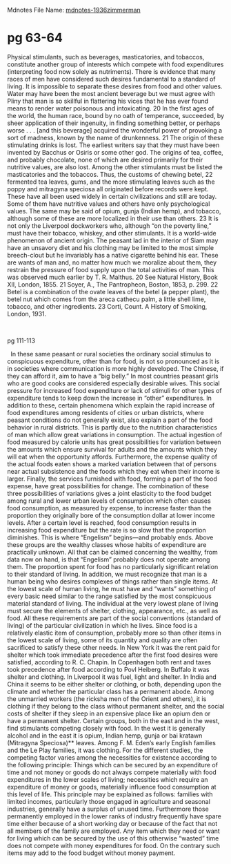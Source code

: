  Mdnotes File Name: [mdnotes-1936zimmerman](mdnotes-1936zimmerman)

# pg 63-64


Physical stimulants, such as beverages, masticatories, and tobaccos, constitute another group of interests which compete with food expenditures (interpreting food now solely as nutriments). There is evidence that many races of men have considered such desires fundamental to a standard of living. It is impossible to separate these desires from food and other values. Water may have been the most ancient beverage but we must agree with Pliny that man is so skillful in flattering his vices that he has ever found means to render water poisonous and intoxicating. 20
In the first ages of the world, the human race, bound by no oath of temperance, succeeded, by sheer application of their ingenuity, in finding something better, or perhaps worse . . . [and this beverage] acquired the wonderful power of provoking a sort of madness, known by the name of drunkenness. 21
The origin of these stimulating drinks is lost. The earliest writers say that they must have been invented by Bacchus or Osiris or some other god. The origins of tea, coffee, and probably chocolate, none of which are desired primarily for their nutritive values, are also lost.
Among the other stimulants must be listed the masticatories and the tobaccos. Thus, the customs of chewing betel, 22 fermented tea leaves, gums, and the more stimulating leaves such as the poppy and mitragyna speciosa all originated before records were kept. These have all been used widely in certain civilizations and still are today. Some of them have nutritive values and others have only psychological values. The same may be said of opium, gunja (Indian hemp), and tobacco, although some of these are more localized in their use than others. 23 It is not only the Liverpool dockworkers who, although “on the poverty line,” must have their tobacco, whiskey, and other stimulants. It is a world-wide phenomenon of ancient origin. The peasant lad in the interior of Siam may have an unsavory diet and his clothing may be limited to the most simple breech-clout but he invariably has a native cigarette behind his ear. These are wants of man and, no matter how much we moralize about them, they restrain the pressure of food supply upon the total activities of man. This was observed much earlier by T. R. Malthus.
20 See Natural History, Book XII, London, 1855.
21 Soyer, A., The Pantropheon, Boston, 1853, p. 299.
22 Betel is a combination of the ovate leaves of the betel (a pepper plant), the betel nut which comes from the areca cathecu palm, a little shell lime, tobacco, and other ingredients.
23 Corti, Count. A History of Smoking, London, 1931.


 

pg 111-113


 
In these same peasant or rural societies the ordinary social stimulus to conspicuous expenditure, other than for food, is not so pronounced as it is in societies where communication is more highly developed. The Chinese, if they can afford it, aim to have a “big belly.” In most countries peasant girls who are good cooks are considered especially desirable wives. This social pressure for increased food expenditure or lack of stimuli for other types of expenditure tends to keep down the increase in “other” expenditures.
In addition to these, certain phenomena which explain the rapid increase of food expenditures among residents of cities or urban districts, where peasant conditions do not generally exist, also explain a part of the food behavior in rural districts. This is partly due to the nutrition characteristics of man which allow great variations in consumption. The actual ingestion of food measured by calorie units has great possibilities for variation between the amounts which ensure survival for adults and the amounts which they will eat when the opportunity affords. Furthermore, the expense quality of the actual foods eaten shows a marked variation between that of persons near actual subsistence and the foods which they eat when their income is larger. Finally, the services furnished with food, forming a part of the food expense, have great possibilities for change. The combination of these three possibilities of variations gives a joint elasticity to the food budget among rural and lower urban levels of consumption which often causes food consumption, as measured by expense, to increase faster than the proportion they originally bore of the consumption dollar at lower income levels. After a certain level is reached, food consumption results in increasing food expenditure but the rate is so slow that the proportion diminishes. This is where “Engelism” begins—and probably ends. Above these groups are the wealthy classes whose habits of expenditure are practically unknown. All that can be claimed concerning the wealthy, from data now on hand, is that “Engelism” probably does not operate among them. The proportion spent for food has no particularly significant relation to their standard of living.
In addition, we must recognize that man is a human being who desires complexes of things rather than single items. At the lowest scale of human living, he must have and “wants” something of every basic need similar to the range satisfied by the most conspicuous material standard of living. The individual at the very lowest plane of living must secure the elements of shelter, clothing, appearance, etc., as well as food. All these requirements are part of the social conventions (standard of living) of the particular civilization in which he lives. Since food is a relatively elastic item of consumption, probably more so than other items in the lowest scale of living, some of its quantity and quality are often sacrificed to satisfy these other needs. In New York it was the rent paid for shelter which took immediate precedence after the first food desires were satisfied, according to R. C. Chapin. In Copenhagen both rent and taxes took precedence after food according to Povl Heiberg. In Buffalo it was shelter and clothing. In Liverpool it was fuel, light and shelter. In India and China it seems to be either shelter or clothing, or both, depending upon the climate and whether the particular class has a permanent abode. Among the unmarried workers (the ricksha men of the Orient and others), it is clothing if they belong to the class without permanent shelter, and the social costs of shelter if they sleep in an expensive place like an opium den or have a permanent shelter. Certain groups, both in the east and in the west, find stimulants competing closely with food. In the west it is generally alcohol and in the east it is opium, Indian hemp, gunja or bai kratawn (Mitragyna Speciosa)** leaves. Among F. M. Eden’s early English families and the Le Play families, it was clothing. For the different studies, the competing factor varies among the necessities for existence according to the following principle: Things which can be secured by an expenditure of time and not money or goods do not always compete materially with food expenditures in the lower scales of living; necessities which require an expenditure of money or goods, materially influence food consumption at this level of life.
This principle may be explained as follows: families with limited incomes, particularly those engaged in agriculture and seasonal industries, generally have a surplus of unused time. Furthermore those permanently employed in the lower ranks of industry frequently have spare time either because of a short working day or because of the fact that not all members of the family are employed. Any item which they need or want for living which can be secured by the use of this otherwise “wasted” time does not compete with money expenditures for food. On the contrary such items may add to the food budget without money payment.


 


